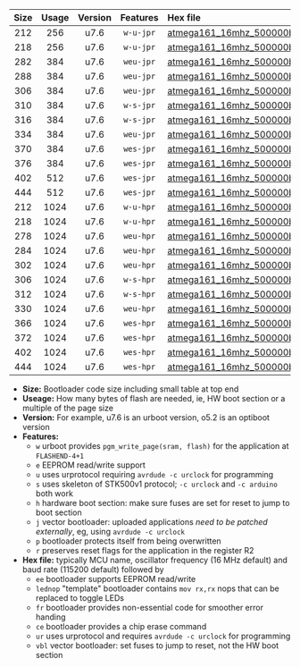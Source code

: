 |Size|Usage|Version|Features|Hex file|
|:-:|:-:|:-:|:-:|:--|
|212|256|u7.6|`w-u-jpr`|[atmega161_16mhz_500000bps_ur_vbl.hex](https://raw.githubusercontent.com/stefanrueger/urboot/main//atmega161_16mhz_500000bps_ur_vbl.hex)|
|218|256|u7.6|`w-u-jpr`|[atmega161_16mhz_500000bps_lednop_ur_vbl.hex](https://raw.githubusercontent.com/stefanrueger/urboot/main//atmega161_16mhz_500000bps_lednop_ur_vbl.hex)|
|282|384|u7.6|`weu-jpr`|[atmega161_16mhz_500000bps_ee_ur_vbl.hex](https://raw.githubusercontent.com/stefanrueger/urboot/main//atmega161_16mhz_500000bps_ee_ur_vbl.hex)|
|288|384|u7.6|`weu-jpr`|[atmega161_16mhz_500000bps_ee_lednop_ur_vbl.hex](https://raw.githubusercontent.com/stefanrueger/urboot/main//atmega161_16mhz_500000bps_ee_lednop_ur_vbl.hex)|
|306|384|u7.6|`weu-jpr`|[atmega161_16mhz_500000bps_ee_lednop_fr_ur_vbl.hex](https://raw.githubusercontent.com/stefanrueger/urboot/main//atmega161_16mhz_500000bps_ee_lednop_fr_ur_vbl.hex)|
|310|384|u7.6|`w-s-jpr`|[atmega161_16mhz_500000bps_vbl.hex](https://raw.githubusercontent.com/stefanrueger/urboot/main//atmega161_16mhz_500000bps_vbl.hex)|
|316|384|u7.6|`w-s-jpr`|[atmega161_16mhz_500000bps_lednop_vbl.hex](https://raw.githubusercontent.com/stefanrueger/urboot/main//atmega161_16mhz_500000bps_lednop_vbl.hex)|
|334|384|u7.6|`weu-jpr`|[atmega161_16mhz_500000bps_ee_lednop_fr_ce_ur_vbl.hex](https://raw.githubusercontent.com/stefanrueger/urboot/main//atmega161_16mhz_500000bps_ee_lednop_fr_ce_ur_vbl.hex)|
|370|384|u7.6|`wes-jpr`|[atmega161_16mhz_500000bps_ee_vbl.hex](https://raw.githubusercontent.com/stefanrueger/urboot/main//atmega161_16mhz_500000bps_ee_vbl.hex)|
|376|384|u7.6|`wes-jpr`|[atmega161_16mhz_500000bps_ee_lednop_vbl.hex](https://raw.githubusercontent.com/stefanrueger/urboot/main//atmega161_16mhz_500000bps_ee_lednop_vbl.hex)|
|402|512|u7.6|`wes-jpr`|[atmega161_16mhz_500000bps_ee_lednop_fr_vbl.hex](https://raw.githubusercontent.com/stefanrueger/urboot/main//atmega161_16mhz_500000bps_ee_lednop_fr_vbl.hex)|
|444|512|u7.6|`wes-jpr`|[atmega161_16mhz_500000bps_ee_lednop_fr_ce_vbl.hex](https://raw.githubusercontent.com/stefanrueger/urboot/main//atmega161_16mhz_500000bps_ee_lednop_fr_ce_vbl.hex)|
|212|1024|u7.6|`w-u-hpr`|[atmega161_16mhz_500000bps_ur.hex](https://raw.githubusercontent.com/stefanrueger/urboot/main//atmega161_16mhz_500000bps_ur.hex)|
|218|1024|u7.6|`w-u-hpr`|[atmega161_16mhz_500000bps_lednop_ur.hex](https://raw.githubusercontent.com/stefanrueger/urboot/main//atmega161_16mhz_500000bps_lednop_ur.hex)|
|278|1024|u7.6|`weu-hpr`|[atmega161_16mhz_500000bps_ee_ur.hex](https://raw.githubusercontent.com/stefanrueger/urboot/main//atmega161_16mhz_500000bps_ee_ur.hex)|
|284|1024|u7.6|`weu-hpr`|[atmega161_16mhz_500000bps_ee_lednop_ur.hex](https://raw.githubusercontent.com/stefanrueger/urboot/main//atmega161_16mhz_500000bps_ee_lednop_ur.hex)|
|302|1024|u7.6|`weu-hpr`|[atmega161_16mhz_500000bps_ee_lednop_fr_ur.hex](https://raw.githubusercontent.com/stefanrueger/urboot/main//atmega161_16mhz_500000bps_ee_lednop_fr_ur.hex)|
|306|1024|u7.6|`w-s-hpr`|[atmega161_16mhz_500000bps.hex](https://raw.githubusercontent.com/stefanrueger/urboot/main//atmega161_16mhz_500000bps.hex)|
|312|1024|u7.6|`w-s-hpr`|[atmega161_16mhz_500000bps_lednop.hex](https://raw.githubusercontent.com/stefanrueger/urboot/main//atmega161_16mhz_500000bps_lednop.hex)|
|330|1024|u7.6|`weu-hpr`|[atmega161_16mhz_500000bps_ee_lednop_fr_ce_ur.hex](https://raw.githubusercontent.com/stefanrueger/urboot/main//atmega161_16mhz_500000bps_ee_lednop_fr_ce_ur.hex)|
|366|1024|u7.6|`wes-hpr`|[atmega161_16mhz_500000bps_ee.hex](https://raw.githubusercontent.com/stefanrueger/urboot/main//atmega161_16mhz_500000bps_ee.hex)|
|372|1024|u7.6|`wes-hpr`|[atmega161_16mhz_500000bps_ee_lednop.hex](https://raw.githubusercontent.com/stefanrueger/urboot/main//atmega161_16mhz_500000bps_ee_lednop.hex)|
|402|1024|u7.6|`wes-hpr`|[atmega161_16mhz_500000bps_ee_lednop_fr.hex](https://raw.githubusercontent.com/stefanrueger/urboot/main//atmega161_16mhz_500000bps_ee_lednop_fr.hex)|
|444|1024|u7.6|`wes-hpr`|[atmega161_16mhz_500000bps_ee_lednop_fr_ce.hex](https://raw.githubusercontent.com/stefanrueger/urboot/main//atmega161_16mhz_500000bps_ee_lednop_fr_ce.hex)|

- **Size:** Bootloader code size including small table at top end
- **Useage:** How many bytes of flash are needed, ie, HW boot section or a multiple of the page size
- **Version:** For example, u7.6 is an urboot version, o5.2 is an optiboot version
- **Features:**
  + `w` urboot provides `pgm_write_page(sram, flash)` for the application at `FLASHEND-4+1`
  + `e` EEPROM read/write support
  + `u` uses urprotocol requiring `avrdude -c urclock` for programming
  + `s` uses skeleton of STK500v1 protocol; `-c urclock` and `-c arduino` both work
  + `h` hardware boot section: make sure fuses are set for reset to jump to boot section
  + `j` vector bootloader: uploaded applications *need to be patched externally*, eg, using `avrdude -c urclock`
  + `p` bootloader protects itself from being overwritten
  + `r` preserves reset flags for the application in the register R2
- **Hex file:** typically MCU name, oscillator frequency (16 MHz default) and baud rate (115200 default) followed by
  + `ee` bootloader supports EEPROM read/write
  + `lednop` "template" bootloader contains `mov rx,rx` nops that can be replaced to toggle LEDs
  + `fr` bootloader provides non-essential code for smoother error handing
  + `ce` bootloader provides a chip erase command
  + `ur` uses urprotocol and requires `avrdude -c urclock` for programming
  + `vbl` vector bootloader: set fuses to jump to reset, not the HW boot section
